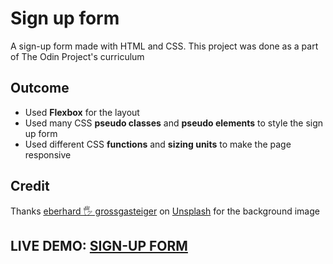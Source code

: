 <h1>Sign up form</h1>
<p>A sign-up form made with HTML and CSS. This project was done as a part of The Odin Project's curriculum</p>

<h2>Outcome</h2>
<ul>
    <li>Used <strong>Flexbox</strong> for the layout</li>
    <li>Used many CSS <strong>pseudo classes</strong> and <strong>pseudo elements</strong> to style the sign up form</li>
    <li>Used different CSS <strong>functions</strong> and <strong>sizing units</strong> to make the page responsive</li>
</ul>

<h2>Credit</h2>
<p>Thanks <a href="https://unsplash.com/@eberhardgross" >eberhard 🖐 grossgasteiger</a> on <a href="https://unsplash.com" >Unsplash</a> for the background image</p>

<h2>LIVE DEMO: <a href="">SIGN-UP FORM</a>